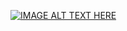 [![IMAGE ALT TEXT HERE](https://img.youtube.com/vi/4hybHivbFg8/0.jpg)](https://www.youtube.com/watch?v=4hybHivbFg8)
